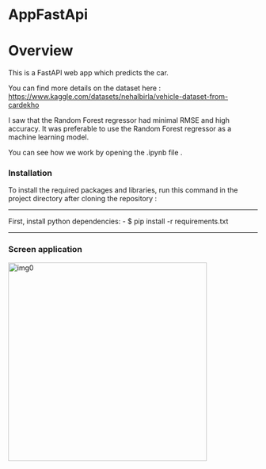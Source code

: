 # AppFastApi

# Overview

This is a FastAPI web app which predicts the car.

You can find more details on the dataset here : https://www.kaggle.com/datasets/nehalbirla/vehicle-dataset-from-cardekho

I saw that the Random Forest regressor had minimal RMSE and high accuracy. It was preferable to use the Random Forest regressor as a machine learning model.

You can see how we work by opening the .ipynb file .

### Installation
To install the required packages and libraries, run this command in the project directory after cloning the repository :

 ***
  First, install python dependencies:
    - $ pip install -r requirements.txt
  
  ***
### Screen application
   <img width="401" alt="img0" src="https://github.com/DoubaCorp/AppFastApi/assets/31081516/6b26cca4-b48c-4fcc-be0a-ec32ae2a7b2f">


